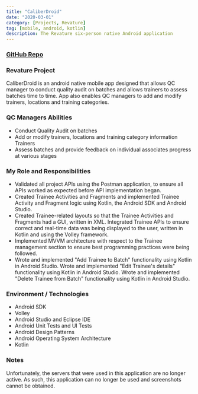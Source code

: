 ```yaml
---
title: "CaliberDroid"
date: "2020-03-01"
category: [Projects, Revature]
tag: [mobile, android, kotlin]
description: The Revature six-person native Android application
---
```

### [<i class="fab fa-github"></i> GitHub Repo](https://github.com/DBerry07/Revature_CaliberDroid)

### Revature Project

CaliberDroid is an android native mobile app designed that allows QC manager to conduct quality audit on batches and allows trainers to assess batches time to time. App also enables QC managers to add and modify trainers, locations and training categories. 

### QC Managers Abilities
+ Conduct Quality Audit on batches
+ Add or modify trainers, locations and training category information Trainers
+ Assess batches and provide feedback on individual associates progress at various stages

### My Role and Responsibilities
+ Validated all project APIs using the Postman application, to ensure all APIs worked as expected before API implementation began.
+ Created Trainee Activities and Fragments and implemented Trainee Activity and Fragment logic using Kotlin, the Android SDK and Android Studio.
+ Created Trainee-related layouts so that the Trainee Activities and Fragments had a GUI, written in XML. Integrated Trainee APIs to ensure correct and real-time data was being displayed to the user, written in Kotlin and using the Volley framework.
+ Implemented MVVM architecture with respect to the Trainee management section to ensure best programming practices were being followed.
+ Wrote and implemented "Add Trainee to Batch" functionality using Kotlin in Android Studio. Wrote and implemented "Edit Trainee's details" functionality using Kotlin in Android Studio. Wrote and implemented "Delete Trainee from Batch" functionality using Kotlin in Android Studio.

### Environment / Technologies
+ Android SDK
+ Volley
+ Android Studio and Eclipse IDE
+ Android Unit Tests and UI Tests
+ Android Design Patterns
+ Android Operating System Architecture
+ Kotlin

### Notes
Unfortunately, the servers that were used in this application are no longer active. As such, this application can no longer be used and screenshots cannot be obtained.